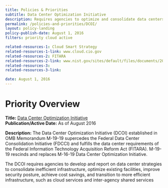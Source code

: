 ```yaml
---
title: Policies & Priorities
subtitle: Data Center Optimization Initiative
description: Requires agencies to optimize and consolidate data centers to deliver better services to the public while increasing return-on-investment to taxpayers.
permalink: /policies-and-priorities/DCOI/
layout: policy-landing
policy-publish-date: August 1, 2016
filters: priority cloud active

related-resources-1: Cloud Smart Strategy
related-resources-1-link: www.cloud.cio.gov
related-resources-2: FITARA
related-resources-2-link: www.nist.gov/sites/default/files/documents/2017/05/11/doc2017financialmanagementconference-fitara.pdf
related-resources-3:
related-resources-3-link:

date: August 1, 2016
---
```

# Priority Overview #

**Title:** [Data Center Optimization Initiative](https://datacenters.cio.gov/)<br>
**Publication/Active Date:** As of August 2016

**Description:** The Data Center Optimization Initiative (DCOI) established in OMB Memorandum M-19-19 supercedes the Federal Data Center Consolidation Initiative (FDCCI) and fulfills the data center requirements of the Federal Information Technology Acquisition Reform Act (FITARA). M-19-19 rescinds and replaces M-16-19 Data Center Optimization Initiative.

The DCOI requires agencies to develop and report on data center strategies to consolidate inefficient infrastructure, optimize existing facilities, improve security posture, achieve cost savings, and transition to more efficient infrastructure, such as cloud services and inter-agency shared services
